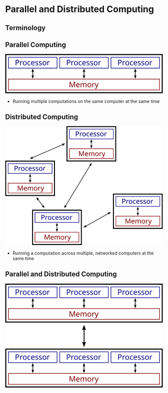 # Parallel and Distributed Computing

## Terminology


## Parallel Computing

<img src="parallel.svg">

* Running multiple computations on the same computer at the same time


## Distributed Computing

<img src="distributed.svg">

* Running a computation across multiple, networked computers at the same time


## Parallel and Distributed Computing

<img src="pardist.svg">
